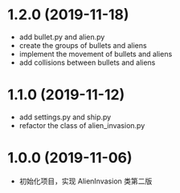 # 1.2.0 (2019-11-18)
- add bullet.py and alien.py
- create the groups of bullets and aliens
- implement the movement of bullets and aliens 
- add collisions between bullets and aliens

# 1.1.0 (2019-11-12)
- add settings.py and ship.py
- refactor the class of alien_invasion.py

# 1.0.0 (2019-11-06)
- 初始化项目，实现 AlienInvasion 类第二版



